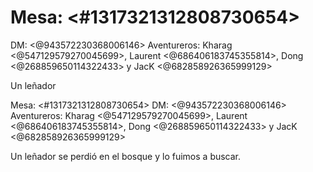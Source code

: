 # Mesa: <#1317321312808730654> 
DM: <@943572230368006146> 
Aventureros: Kharag <@547129579270045699>, Laurent <@686406183745355814>, Dong <@268859650114322433> y JacK <@682858926365999129> 

Un leñador 

Mesa: <#1317321312808730654> 
DM: <@943572230368006146> 
Aventureros: Kharag <@547129579270045699>, Laurent <@686406183745355814>, Dong <@268859650114322433> y JacK <@682858926365999129> 

Un leñador se perdió en el bosque y lo fuimos a buscar.

